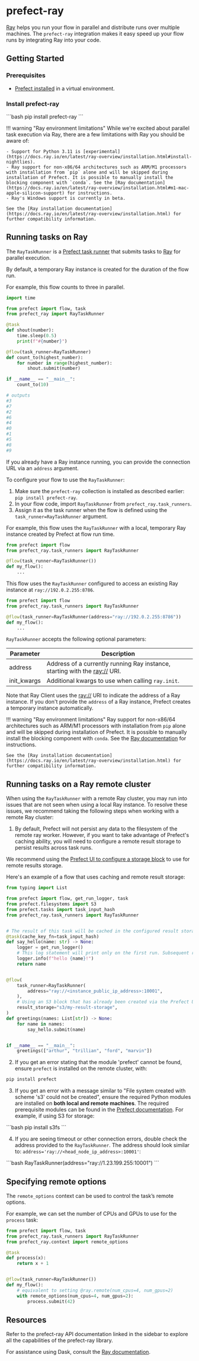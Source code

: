 # prefect-ray

[Ray](https://docs.ray.io/en/latest/index.html) helps you run your flow in parallel and distribute runs over multiple machines.
The `prefect-ray` integration makes it easy speed up your flow runs by integrating Ray into your code.

## Getting Started

### Prerequisites

- [Prefect installed](https://docs.prefect.io/latest/getting-started/installation/) in a virtual environment.

### Install prefect-ray

<div class="terminal">
```bash
pip install prefect-ray
```
</div>

!!! warning "Ray environment limitations"
    While we're excited about parallel task execution via Ray, there are a few limitations with Ray you should be aware of:

    - Support for Python 3.11 is [experimental](https://docs.ray.io/en/latest/ray-overview/installation.html#install-nightlies).
    - Ray support for non-x86/64 architectures such as ARM/M1 processors with installation from `pip` alone and will be skipped during installation of Prefect. It is possible to manually install the blocking component with `conda`. See the [Ray documentation](https://docs.ray.io/en/latest/ray-overview/installation.html#m1-mac-apple-silicon-support) for instructions.
    - Ray's Windows support is currently in beta.

    See the [Ray installation documentation](https://docs.ray.io/en/latest/ray-overview/installation.html) for further compatibility information.

## Running tasks on Ray

The `RayTaskRunner` is a [Prefect task runner](https://docs.prefect.io/concepts/task-runners/) that submits tasks to [Ray](https://www.ray.io/) for parallel execution.

By default, a temporary Ray instance is created for the duration of the flow run.

For example, this flow counts to three in parallel.

```python
import time

from prefect import flow, task
from prefect_ray import RayTaskRunner

@task
def shout(number):
    time.sleep(0.5)
    print(f"#{number}")

@flow(task_runner=RayTaskRunner)
def count_to(highest_number):
    for number in range(highest_number):
        shout.submit(number)

if __name__ == "__main__":
    count_to(10)

# outputs
#3
#7
#2
#6
#4
#0
#1
#5
#8
#9
```

If you already have a Ray instance running, you can provide the connection URL via an `address` argument.

To configure your flow to use the `RayTaskRunner`:

1. Make sure the `prefect-ray` collection is installed as described earlier: `pip install prefect-ray`.
2. In your flow code, import `RayTaskRunner` from `prefect_ray.task_runners`.
3. Assign it as the task runner when the flow is defined using the `task_runner=RayTaskRunner` argument.

For example, this flow uses the `RayTaskRunner` with a local, temporary Ray instance created by Prefect at flow run time.

```python
from prefect import flow
from prefect_ray.task_runners import RayTaskRunner

@flow(task_runner=RayTaskRunner())
def my_flow():
    ... 
```

This flow uses the `RayTaskRunner` configured to access an existing Ray instance at `ray://192.0.2.255:8786`.

```python
from prefect import flow
from prefect_ray.task_runners import RayTaskRunner

@flow(task_runner=RayTaskRunner(address="ray://192.0.2.255:8786"))
def my_flow():
    ... 
```

`RayTaskRunner` accepts the following optional parameters:

| Parameter | Description |
| --- | --- |
| address | Address of a currently running Ray instance, starting with the [ray://](https://docs.ray.io/en/master/cluster/ray-client.html) URI. |
| init_kwargs | Additional kwargs to use when calling `ray.init`. |

Note that Ray Client uses the [ray://](https://docs.ray.io/en/master/cluster/ray-client.html) URI to indicate the address of a Ray instance. If you don't provide the `address` of a Ray instance, Prefect creates a temporary instance automatically.

!!! warning "Ray environment limitations"
    Ray support for non-x86/64 architectures such as ARM/M1 processors with installation from `pip` alone and will be skipped during installation of Prefect. It is possible to manually install the blocking component with `conda`. See the [Ray documentation](https://docs.ray.io/en/latest/ray-overview/installation.html#m1-mac-apple-silicon-support) for instructions.

    See the [Ray installation documentation](https://docs.ray.io/en/latest/ray-overview/installation.html) for further compatibility information.

## Running tasks on a Ray remote cluster

When using the `RayTaskRunner` with a remote Ray cluster, you may run into issues that are not seen when using a local Ray instance. To resolve these issues, we recommend taking the following steps when working with a remote Ray cluster:

1. By default, Prefect will not persist any data to the filesystem of the remote ray worker. However, if you want to take advantage of Prefect's caching ability, you will need to configure a remote result storage to persist results across task runs.

We recommend using the [Prefect UI to configure a storage block](https://docs.prefect.io/concepts/blocks/) to use for remote results storage.

Here's an example of a flow that uses caching and remote result storage:

```python
from typing import List

from prefect import flow, get_run_logger, task
from prefect.filesystems import S3
from prefect.tasks import task_input_hash
from prefect_ray.task_runners import RayTaskRunner


# The result of this task will be cached in the configured result storage
@task(cache_key_fn=task_input_hash)
def say_hello(name: str) -> None:
    logger = get_run_logger()
    # This log statement will print only on the first run. Subsequent runs will be cached.
    logger.info(f"hello {name}!")
    return name


@flow(
    task_runner=RayTaskRunner(
        address="ray://<instance_public_ip_address>:10001",
    ),
    # Using an S3 block that has already been created via the Prefect UI
    result_storage="s3/my-result-storage",
)
def greetings(names: List[str]) -> None:
    for name in names:
        say_hello.submit(name)


if __name__ == "__main__":
    greetings(["arthur", "trillian", "ford", "marvin"])
```

2. If you get an error stating that the module 'prefect' cannot be found, ensure `prefect` is installed on the remote cluster, with:

```bash
pip install prefect
```

3. If you get an error with a message similar to "File system created with scheme 's3' could not be created", ensure the required Python modules are installed on **both local and remote machines**. The required prerequisite modules can be found in the [Prefect documentation](https://docs.prefect.io/guides/deployment/storage-guide). For example, if using S3 for storage:

<div class="terminal">
```bash
pip install s3fs
```
</div>

4. If you are seeing timeout or other connection errors, double check the address provided to the `RayTaskRunner`. The address should look similar to: `address='ray://<head_node_ip_address>:10001'`:

<div class="terminal">
```bash
RayTaskRunner(address="ray://1.23.199.255:10001")
```
</div>

## Specifying remote options

The `remote_options` context can be used to control the task’s remote options.

For example, we can set the number of CPUs and GPUs to use for the `process` task:

```python
from prefect import flow, task
from prefect_ray.task_runners import RayTaskRunner
from prefect_ray.context import remote_options

@task
def process(x):
    return x + 1


@flow(task_runner=RayTaskRunner())
def my_flow():
    # equivalent to setting @ray.remote(num_cpus=4, num_gpus=2)
    with remote_options(num_cpus=4, num_gpus=2):
        process.submit(42)
```

## Resources

Refer to the prefect-ray API documentation linked in the sidebar to explore all the capabilities of the prefect-ray library.

For assistance using Dask, consult the [Ray documentation](https://docs.ray.io/en/latest/index.html).
